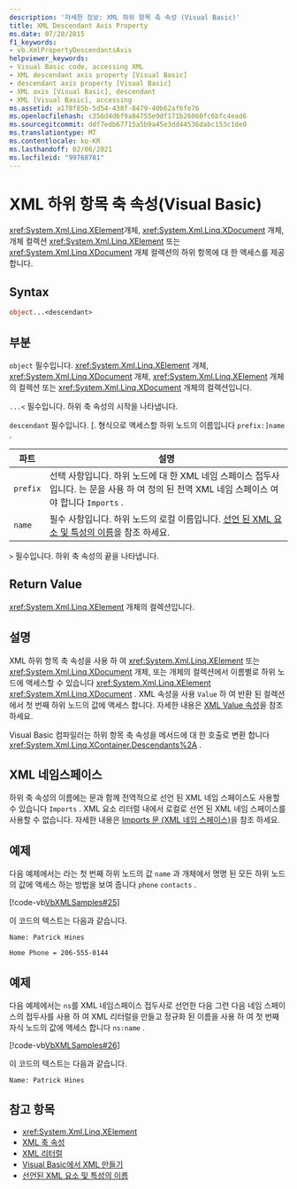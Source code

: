 ```yaml
---
description: '자세한 정보: XML 하위 항목 축 속성 (Visual Basic)'
title: XML Descendant Axis Property
ms.date: 07/20/2015
f1_keywords:
- vb.XmlPropertyDescendantsAxis
helpviewer_keywords:
- Visual Basic code, accessing XML
- XML descendant axis property [Visual Basic]
- descendant axis property [Visual Basic]
- XML axis [Visual Basic], descendant
- XML [Visual Basic], accessing
ms.assetid: a178f85b-5d54-438f-8479-40b62af6fe76
ms.openlocfilehash: c356d4d6f9a84755e9df171b26060fc6bfc4ead6
ms.sourcegitcommit: ddf7edb67715a5b9a45e3dd44536dabc153c1de0
ms.translationtype: MT
ms.contentlocale: ko-KR
ms.lasthandoff: 02/06/2021
ms.locfileid: "99768781"
---
```

# <a name="xml-descendant-axis-property-visual-basic"></a>XML 하위 항목 축 속성(Visual Basic)

<xref:System.Xml.Linq.XElement>개체, <xref:System.Xml.Linq.XDocument> 개체, 개체 컬렉션 <xref:System.Xml.Linq.XElement> 또는 <xref:System.Xml.Linq.XDocument> 개체 컬렉션의 하위 항목에 대 한 액세스를 제공 합니다.

## <a name="syntax"></a>Syntax

```vb
object...<descendant>
```

## <a name="parts"></a>부분

`object` 필수입니다. <xref:System.Xml.Linq.XElement> 개체, <xref:System.Xml.Linq.XDocument> 개체, <xref:System.Xml.Linq.XElement> 개체의 컬렉션 또는 <xref:System.Xml.Linq.XDocument> 개체의 컬렉션입니다.

`...<` 필수입니다. 하위 축 속성의 시작을 나타냅니다.

`descendant` 필수입니다. [. 형식으로 액세스할 하위 노드의 이름입니다 `prefix:]name` .

|파트|설명|
|----------|-----------------|
|`prefix`|선택 사항입니다. 하위 노드에 대 한 XML 네임 스페이스 접두사입니다. 는 문을 사용 하 여 정의 된 전역 XML 네임 스페이스 여야 합니다 `Imports` .|
|`name`|필수 사항입니다. 하위 노드의 로컬 이름입니다. [선언 된 XML 요소 및 특성의 이름](../../programming-guide/language-features/xml/names-of-declared-xml-elements-and-attributes.md)을 참조 하세요.|

`>` 필수입니다. 하위 축 속성의 끝을 나타냅니다.

## <a name="return-value"></a>Return Value

<xref:System.Xml.Linq.XElement> 개체의 컬렉션입니다.

## <a name="remarks"></a>설명

XML 하위 항목 축 속성을 사용 하 여 <xref:System.Xml.Linq.XElement> 또는 <xref:System.Xml.Linq.XDocument> 개체, 또는 개체의 컬렉션에서 이름별로 하위 노드에 액세스할 수 있습니다 <xref:System.Xml.Linq.XElement> <xref:System.Xml.Linq.XDocument> . XML 속성을 사용 `Value` 하 여 반환 된 컬렉션에서 첫 번째 하위 노드의 값에 액세스 합니다. 자세한 내용은 [XML Value 속성](xml-value-property.md)을 참조 하세요.

Visual Basic 컴파일러는 하위 항목 축 속성을 메서드에 대 한 호출로 변환 합니다 <xref:System.Xml.Linq.XContainer.Descendants%2A> .

## <a name="xml-namespaces"></a>XML 네임스페이스

하위 축 속성의 이름에는 문과 함께 전역적으로 선언 된 XML 네임 스페이스도 사용할 수 있습니다 `Imports` . XML 요소 리터럴 내에서 로컬로 선언 된 XML 네임 스페이스를 사용할 수 없습니다. 자세한 내용은 [Imports 문 (XML 네임 스페이스)](../statements/imports-statement-xml-namespace.md)을 참조 하세요.

## <a name="example"></a>예제

다음 예제에서는 라는 첫 번째 하위 노드의 값 `name` 과 개체에서 명명 된 모든 하위 노드의 값에 액세스 하는 방법을 보여 줍니다 `phone` `contacts` .

[!code-vb[VbXMLSamples#25](~/samples/snippets/visualbasic/VS_Snippets_VBCSharp/VbXMLSamples/VB/XMLSamples11.vb#25)]

이 코드의 텍스트는 다음과 같습니다.

`Name: Patrick Hines`

`Home Phone = 206-555-0144`

## <a name="example"></a>예제

다음 예제에서는 `ns`를 XML 네임스페이스 접두사로 선언한 다음 그런 다음 네임 스페이스의 접두사를 사용 하 여 XML 리터럴을 만들고 정규화 된 이름을 사용 하 여 첫 번째 자식 노드의 값에 액세스 합니다 `ns:name` .

[!code-vb[VbXMLSamples#26](~/samples/snippets/visualbasic/VS_Snippets_VBCSharp/VbXMLSamples/VB/XMLSamples12.vb#26)]

이 코드의 텍스트는 다음과 같습니다.

`Name: Patrick Hines`

## <a name="see-also"></a>참고 항목

- <xref:System.Xml.Linq.XElement>
- [XML 축 속성](index.md)
- [XML 리터럴](../xml-literals/index.md)
- [Visual Basic에서 XML 만들기](../../programming-guide/language-features/xml/creating-xml.md)
- [선언된 XML 요소 및 특성의 이름](../../programming-guide/language-features/xml/names-of-declared-xml-elements-and-attributes.md)

